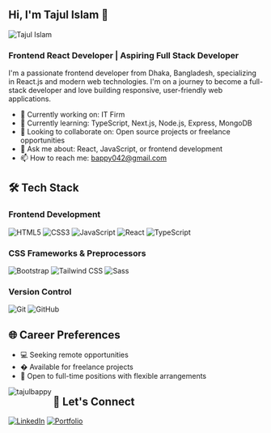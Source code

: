## Hi, I'm Tajul Islam 👋

![Tajul Islam](https://github.com/user-attachments/assets/9173516c-ecf2-472e-9fa8-7c95fa4d9d64)



### Frontend React Developer | Aspiring Full Stack Developer

I'm a passionate frontend developer from Dhaka, Bangladesh, specializing in React.js and modern web technologies. I'm on a journey to become a full-stack developer and love building responsive, user-friendly web applications.

- 🔭 Currently working on: IT Firm
- 🌱 Currently learning: TypeScript, Next.js, Node.js, Express, MongoDB
- 👯 Looking to collaborate on: Open source projects or freelance opportunities
- 💬 Ask me about: React, JavaScript, or frontend development
- 📫 How to reach me: bappy042@gmail.com


## 🛠️ Tech Stack

### Frontend Development
![HTML5](https://img.shields.io/badge/-HTML5-E34F26?style=flat-square&logo=html5&logoColor=white)
![CSS3](https://img.shields.io/badge/-CSS3-1572B6?style=flat-square&logo=css3)
![JavaScript](https://img.shields.io/badge/-JavaScript-F7DF1E?style=flat-square&logo=javascript&logoColor=black)
![React](https://img.shields.io/badge/-React-61DAFB?style=flat-square&logo=react&logoColor=black)
![TypeScript](https://img.shields.io/badge/-TypeScript-3178C6?style=flat-square&logo=typescript&logoColor=white)

### CSS Frameworks & Preprocessors
![Bootstrap](https://img.shields.io/badge/-Bootstrap-7952B3?style=flat-square&logo=bootstrap&logoColor=white)
![Tailwind CSS](https://img.shields.io/badge/-Tailwind_CSS-38B2AC?style=flat-square&logo=tailwind-css&logoColor=white)
![Sass](https://img.shields.io/badge/-Sass-CC6699?style=flat-square&logo=sass&logoColor=white)

### Version Control
![Git](https://img.shields.io/badge/-Git-F05032?style=flat-square&logo=git&logoColor=white)
![GitHub](https://img.shields.io/badge/-GitHub-181717?style=flat-square&logo=github)

## 🌐 Career Preferences
- 💻 Seeking remote opportunities
- � Available for freelance projects
- 🚀 Open to full-time positions with flexible arrangements


<p><img align="left" src="https://github-readme-stats.vercel.app/api/top-langs?username=tajulbappy&show_icons=true&locale=en&layout=compact" alt="tajulbappy" /></p>


## 🤝 Let's Connect

[![LinkedIn](https://img.shields.io/badge/-LinkedIn-0A66C2?style=flat-square&logo=linkedin&logoColor=white)](https://www.linkedin.com/in/tajulbappy/)
[![Portfolio](https://img.shields.io/badge/-Portfolio-4285F4?style=flat-square&logo=google-chrome&logoColor=white)](https://tajulbappy.netlify.app/)





